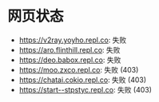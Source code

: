 # 网页状态
- https://v2ray.yoyho.repl.co: 失败
- https://aro.flinthill.repl.co: 失败
- https://deo.babox.repl.co: 失败
- https://moo.zxco.repl.co: 失败 (403)
- https://chatai.cokio.repl.co: 失败 (403)
- https://start--stpstyc.repl.co: 失败 (403)
